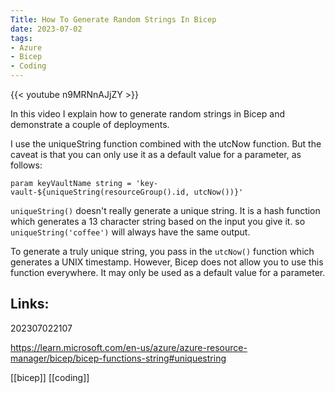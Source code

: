 ```yaml
---
Title: How To Generate Random Strings In Bicep
date: 2023-07-02
tags:
- Azure
- Bicep
- Coding
---
```


{{< youtube n9MRNnAJjZY >}}

In this video I explain how to generate random strings in Bicep and demonstrate a couple of deployments.

I use the uniqueString function combined with the utcNow function. But the caveat is that you can only use it as a default value for a parameter, as follows:

`param keyVaultName string = 'key-vault-${uniqueString(resourceGroup().id, utcNow())}'`

`uniqueString()` doesn't really generate a unique string. It is a hash function which generates a 13 character string based on the input you give it. so `uniqueString('coffee')` will always have the same output. 

To generate a truly unique string, you pass in the `utcNow()` function which generates a UNIX timestamp. However, Bicep does not allow you to use this function everywhere. It may only be used as a default value for a parameter.

## Links:

202307022107

https://learn.microsoft.com/en-us/azure/azure-resource-manager/bicep/bicep-functions-string#uniquestring

[[bicep]]
[[coding]]
